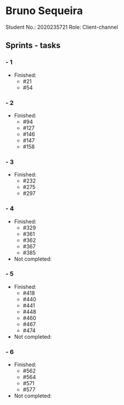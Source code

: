 # Bruno Sequeira

Student No.: 2020235721
Role: Client-channel


## Sprints - tasks

### - 1

* Finished:
  * #21
  * #54  

### - 2

* Finished:
  * #94
  * #127
  * #146
  * #147
  * #158
  
### - 3

* Finished:
  * #232
  * #275
  * #297
  
### - 4

* Finished:
  * #329
  * #361
  * #362
  * #367
  * #385
* Not completed:

### - 5

* Finished:
  * #418
  * #440
  * #441
  * #448
  * #460
  * #467
  * #474
* Not completed:

### - 6

* Finished:
  * #562 
  * #564 
  * #571 
  * #577
* Not completed:
